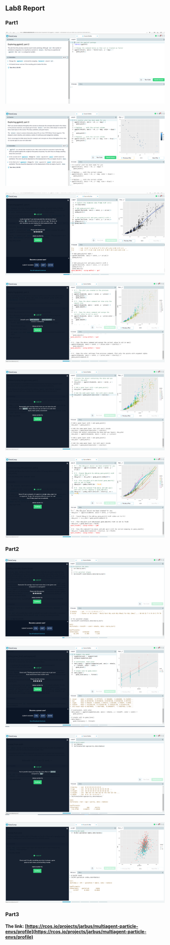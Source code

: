 ## Lab8 Report

### Part1
#### ![ggplot2in1.PNG](ggplot2in1.PNG)
#### ![ggplot2in2.PNG](ggplot2in2.PNG)
#### ![ggplot2in3.PNG](ggplot2in3.PNG)
#### ![ggplot2in4.PNG](ggplot2in4.PNG)
#### ![ggplot2in5.PNG](ggplot2in5.PNG)
#### ![ggplot2in6.PNG](ggplot2in6.PNG)

### Part2
#### ![re1.PNG](re1.PNG)
#### ![re2.PNG](re2.PNG)
#### ![re3.PNG](re3.PNG)
#### ![re4.PNG](re4.PNG)

### Part3
#### The link: [https://rcos.io/projects/jarbus/multiagent-particle-envs/profile](https://rcos.io/projects/jarbus/multiagent-particle-envs/profile)